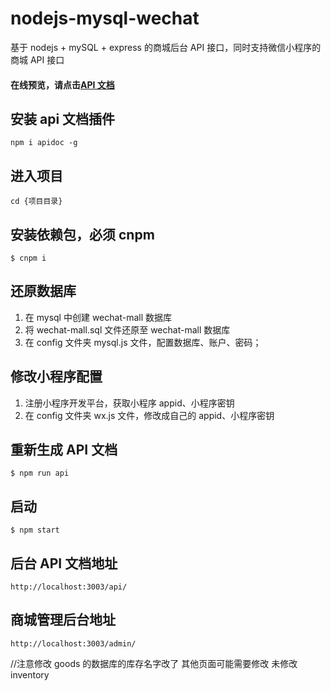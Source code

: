 # nodejs-mysql-wechat

基于 nodejs + mySQL + express 的商城后台 API 接口，同时支持微信小程序的商城 API 接口

#### 在线预览，请点击[API 文档](https://luotuo19880328.github.io/nodejs-mysql-wechat/)

## 安装 api 文档插件

```
npm i apidoc -g
```

## 进入项目

```
cd {项目目录}
```

## 安装依赖包，必须 cnpm

```
$ cnpm i
```

## 还原数据库

1. 在 mysql 中创建 wechat-mall 数据库
2. 将 wechat-mall.sql 文件还原至 wechat-mall 数据库
3. 在 config 文件夹 mysql.js 文件，配置数据库、账户、密码；

## 修改小程序配置

1. 注册小程序开发平台，获取小程序 appid、小程序密钥
2. 在 config 文件夹 wx.js 文件，修改成自己的 appid、小程序密钥

## 重新生成 API 文档

```
$ npm run api
```

## 启动

```
$ npm start
```

## 后台 API 文档地址

```
http://localhost:3003/api/
```

## 商城管理后台地址

```
http://localhost:3003/admin/
```

//注意修改
goods 的数据库的库存名字改了 其他页面可能需要修改 未修改 inventory
